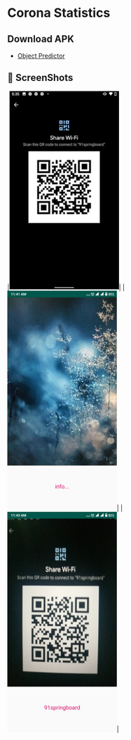 # Corona Statistics
 
## Download APK
* [Object Predictor](https://drive.google.com/file/d/1gjVyo3ltD86HIWiPTtSg0L-AeW7AT1Wj/view?usp=sharing)

## 📸 ScreenShots


|<img src="images/1.png" width="250">|
|<img src="images/2.jpg" width="250">|
|<img src="images/3.jpg" width="250">|
